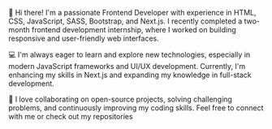 👋 Hi there! I'm a passionate Frontend Developer with experience in HTML, CSS, JavaScript, SASS, Bootstrap, and Next.js. I recently completed a two-month frontend development internship, where I worked on building responsive and user-friendly web interfaces.

💻 I'm always eager to learn and explore new technologies, especially in modern JavaScript frameworks and UI/UX development. Currently, I'm enhancing my skills in Next.js and expanding my knowledge in full-stack development.

🚀 I love collaborating on open-source projects, solving challenging problems, and continuously improving my coding skills. Feel free to connect with me or check out my repositories
